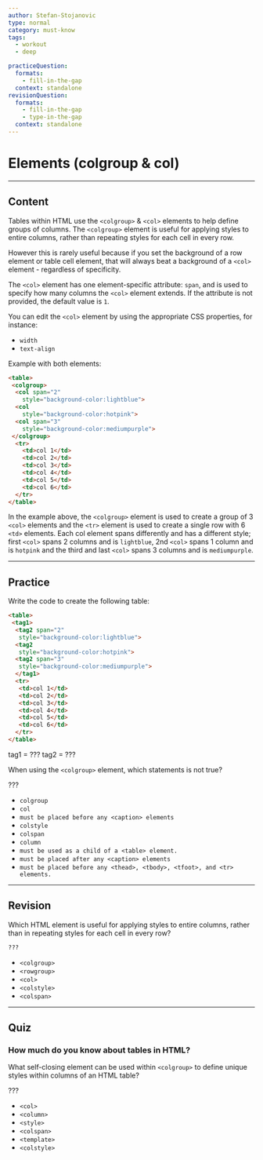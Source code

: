 ```yaml
---
author: Stefan-Stojanovic
type: normal
category: must-know
tags:
  - workout
  - deep

practiceQuestion:
  formats:
    - fill-in-the-gap
  context: standalone
revisionQuestion:
  formats:
    - fill-in-the-gap
    - type-in-the-gap
  context: standalone
---
```


# Elements (colgroup & col)


---

## Content

Tables within HTML use the `<colgroup>` & `<col>` elements to help define groups of columns. The `<colgroup>` element is useful for applying styles to entire columns, rather than repeating styles for each cell in every row.

However this is rarely useful because if you set the background of a row element or table cell element, that will always beat a background of a `<col>` element - regardless of specificity.

The `<col>` element has one element-specific attribute: `span`, and is used to specify how many columns the `<col>` element extends. If the attribute is not provided, the default value is `1`.

You can edit the `<col>` element by using the appropriate CSS properties, for instance:

- `width`
- `text-align`

Example with both elements:

```html
<table>
 <colgroup>
  <col span="2"
    style="background-color:lightblue">
  <col
    style="background-color:hotpink">
  <col span="3"
    style="background-color:mediumpurple">
 </colgroup>
  <tr>
    <td>col 1</td>
    <td>col 2</td>
    <td>col 3</td>
    <td>col 4</td>
    <td>col 5</td>
    <td>col 6</td>
  </tr>
</table>
```
In the example above, the `<colgroup>` element is used to create a group of 3 `<col>` elements and the `<tr>` element is used to create a single row with 6 `<td>` elements. Each col element spans differently and has a different style; first `<col>` spans 2 columns and is `lightblue`, 2nd `<col>` spans 1 column and is `hotpink` and the third and last `<col>` spans 3 columns and is `mediumpurple`.


---

## Practice

Write the code to create the following table:

```html
<table>
 <tag1>
  <tag2 span="2"
   style="background-color:lightblue">
  <tag2
   style="background-color:hotpink">
  <tag2 span="3"
   style="background-color:mediumpurple">
  </tag1>
  <tr>
   <td>col 1</td>
   <td>col 2</td>
   <td>col 3</td>
   <td>col 4</td>
   <td>col 5</td>
   <td>col 6</td>
  </tr>
</table>
```

tag1 = ???
tag2 = ???

When using the `<colgroup>` element, which statements is not true?

???

- `colgroup`
- `col`
- `must be placed before any <caption> elements`
- `colstyle`
- `colspan`
- `column`
- `must be used as a child of a <table> element.`
- `must be placed after any <caption> elements`
- `must be placed before any <thead>, <tbody>, <tfoot>, and <tr> elements.`


---

## Revision

Which HTML element is useful for applying styles to entire columns, rather than in repeating styles for each cell in every row?

```html
???
```

- `<colgroup>`
- `<rowgroup>`
- `<col>`
- `<colstyle>`
- `<colspan>`


---

## Quiz

### How much do you know about tables in HTML?


What self-closing element can be used within `<colgroup>` to define unique styles within columns of an HTML table?

???

- `<col>`
- `<column>`
- `<style>`
- `<colspan>`
- `<template>`
- `<colstyle>`
